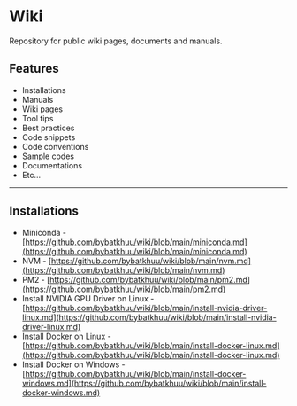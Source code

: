 # Wiki

Repository for public wiki pages, documents and manuals.

## Features

* Installations
* Manuals
* Wiki pages
* Tool tips
* Best practices
* Code snippets
* Code conventions
* Sample codes
* Documentations
* Etc...

---

## Installations

* Miniconda - [https://github.com/bybatkhuu/wiki/blob/main/miniconda.md](https://github.com/bybatkhuu/wiki/blob/main/miniconda.md)
* NVM - [https://github.com/bybatkhuu/wiki/blob/main/nvm.md](https://github.com/bybatkhuu/wiki/blob/main/nvm.md)
* PM2 - [https://github.com/bybatkhuu/wiki/blob/main/pm2.md](https://github.com/bybatkhuu/wiki/blob/main/pm2.md)
* Install NVIDIA GPU Driver on Linux - [https://github.com/bybatkhuu/wiki/blob/main/install-nvidia-driver-linux.md](https://github.com/bybatkhuu/wiki/blob/main/install-nvidia-driver-linux.md)
* Install Docker on Linux - [https://github.com/bybatkhuu/wiki/blob/main/install-docker-linux.md](https://github.com/bybatkhuu/wiki/blob/main/install-docker-linux.md)
* Install Docker on Windows - [https://github.com/bybatkhuu/wiki/blob/main/install-docker-windows.md](https://github.com/bybatkhuu/wiki/blob/main/install-docker-windows.md)
